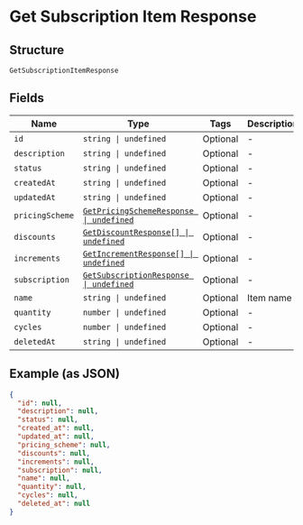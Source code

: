 
# Get Subscription Item Response

## Structure

`GetSubscriptionItemResponse`

## Fields

| Name | Type | Tags | Description |
|  --- | --- | --- | --- |
| `id` | `string \| undefined` | Optional | - |
| `description` | `string \| undefined` | Optional | - |
| `status` | `string \| undefined` | Optional | - |
| `createdAt` | `string \| undefined` | Optional | - |
| `updatedAt` | `string \| undefined` | Optional | - |
| `pricingScheme` | [`GetPricingSchemeResponse \| undefined`](../../doc/models/get-pricing-scheme-response.md) | Optional | - |
| `discounts` | [`GetDiscountResponse[] \| undefined`](../../doc/models/get-discount-response.md) | Optional | - |
| `increments` | [`GetIncrementResponse[] \| undefined`](../../doc/models/get-increment-response.md) | Optional | - |
| `subscription` | [`GetSubscriptionResponse \| undefined`](../../doc/models/get-subscription-response.md) | Optional | - |
| `name` | `string \| undefined` | Optional | Item name |
| `quantity` | `number \| undefined` | Optional | - |
| `cycles` | `number \| undefined` | Optional | - |
| `deletedAt` | `string \| undefined` | Optional | - |

## Example (as JSON)

```json
{
  "id": null,
  "description": null,
  "status": null,
  "created_at": null,
  "updated_at": null,
  "pricing_scheme": null,
  "discounts": null,
  "increments": null,
  "subscription": null,
  "name": null,
  "quantity": null,
  "cycles": null,
  "deleted_at": null
}
```

